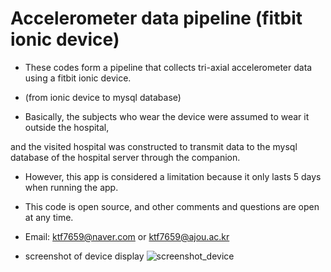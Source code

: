 # Accelerometer data pipeline (fitbit ionic device)
 
 * These codes form a pipeline that collects tri-axial accelerometer data using a fitbit ionic device.
 
 * (from ionic device to mysql database)
 
 
* Basically, the subjects who wear the device were assumed to wear it outside the hospital, 


and the visited hospital was constructed to transmit data to the mysql database of the hospital server through the companion.
 
 
* However, this app is considered a limitation because it only lasts 5 days when running the app.

* This code is open source, and other comments and questions are open at any time.

* Email: ktf7659@naver.com or ktf7659@ajou.ac.kr


* screenshot of device display 
![screenshot_device](./Users/junggu/Desktop/screenshot_device.png)
